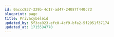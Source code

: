 ```yaml
---
id: 0accc837-329b-4c17-ad47-24087f440c73
blueprint: page
title: Privacybeleid
updated_by: 5f3ca023-efc0-4cf9-bfa2-5f2951f37174
updated_at: 1715594770
---
```


